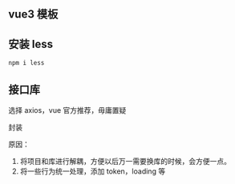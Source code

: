 ## vue3 模板

## 安装 less

```shell
npm i less
```

## 接口库

选择 axios，vue 官方推荐，毋庸置疑

封装

原因：

1. 将项目和库进行解耦，方便以后万一需要换库的时候，会方便一点。
2. 将一些行为统一处理，添加 token，loading 等
